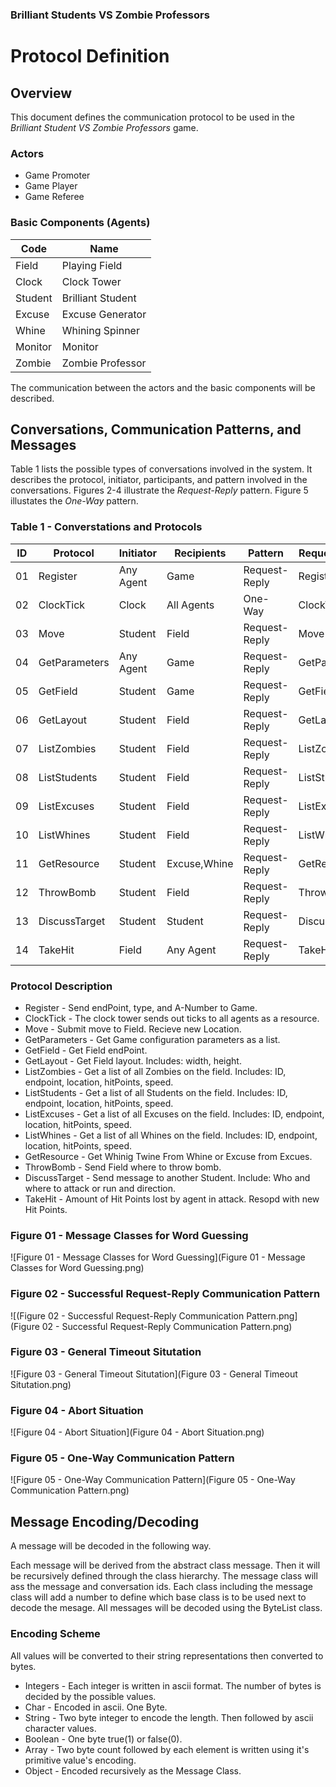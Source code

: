 ### Brilliant Students VS Zombie Professors

Protocol Definition
===================

Overview
-----------

This document defines the communication protocol to be used in the *Brilliant Student VS Zombie Professors* game.

### Actors

* Game Promoter
* Game Player
* Game Referee

### Basic Components (Agents)

Code    | Name
------- | ----
Field   | Playing Field
Clock   | Clock Tower
Student | Brilliant Student
Excuse  | Excuse Generator
Whine   | Whining Spinner
Monitor | Monitor
Zombie  | Zombie Professor

The communication between the actors and the basic components will be described.


Conversations, Communication Patterns, and Messages
---------------------------------------------------

Table 1 lists the possible types of conversations involved in the system. It describes the protocol, initiator, participants, and pattern involved in the conversations. Figures 2-4 illustrate the *Request-Reply* pattern. Figure 5 illustates the *One-Way* pattern.

### Table 1 - Converstations and Protocols

ID | Protocol       | Initiator | Recipients    | Pattern       | Request Class | Reply Class
---| -------------- | --------- | ------------- | ------------- | ------------- | -----------
01 | Register       | Any Agent | Game          | Request-Reply | Register      | Assignment
02 | ClockTick      | Clock     | All Agents    | One-Way       | ClockTick     | N/A
03 | Move           | Student   | Field         | Request-Reply | Move          | NewLocation
04 | GetParameters  | Any Agent | Game          | Request-Reply | GetParameters | ParameterList
05 | GetField       | Student   | Game          | Request-Reply | GetField      | Field
06 | GetLayout      | Student   | Field         | Request-Reply | GetLayout     | Layout
07 | ListZombies    | Student   | Field         | Request-Reply | ListZombies   | ZombieList
08 | ListStudents   | Student   | Field         | Request-Reply | ListStudents  | StudentList
09 | ListExcuses    | Student   | Field         | Request-Reply | ListExcuses   | ExcuseList
10 | ListWhines     | Student   | Field         | Request-Reply | ListWhines    | WhineList
11 | GetResource    | Student   | Excuse,Whine  | Request-Reply | GetResource   | Recource
12 | ThrowBomb      | Student   | Field         | Request-Reply | ThrowBomb     | Acknowledge
13 | DiscussTarget  | Student   | Student       | Request-Reply | DiscussTarget | TargetStrategy
14 | TakeHit        | Field     | Any Agent     | Request-Reply | TakeHit       | ImHit

### Protocol Description

* Register - Send endPoint, type, and A-Number to Game.
* ClockTick - The clock tower sends out ticks to all agents as a resource.
* Move - Submit move to Field. Recieve new Location.
* GetParameters - Get Game configuration parameters as a list.
* GetField - Get Field endPoint.
* GetLayout - Get Field layout. Includes: width, height.
* ListZombies - Get a list of all Zombies on the field. Includes: ID, endpoint, location, hitPoints, speed.
* ListStudents - Get a list of all Students on the field. Includes: ID, endpoint, location, hitPoints, speed.
* ListExcuses - Get a list of all Excuses on the field. Includes: ID, endpoint, location, hitPoints, speed.
* ListWhines - Get a list of all Whines on the field. Includes: ID, endpoint, location, hitPoints, speed.
* GetResource - Get Whinig Twine From Whine or Excuse from Excues.
* ThrowBomb - Send Field where to throw bomb.
* DiscussTarget - Send message to another Student. Include: Who and where to attack or run and direction.
* TakeHit - Amount of Hit Points lost by agent in attack. Resopd with new Hit Points.


### Figure 01 - Message Classes for Word Guessing

![Figure 01 - Message Classes for Word Guessing](Figure 01 - Message Classes for Word Guessing.png)

### Figure 02 - Successful Request-Reply Communication Pattern

![(Figure 02 - Successful Request-Reply Communication Pattern.png](Figure 02 - Successful Request-Reply Communication Pattern.png)

### Figure 03 - General Timeout Situtation

![Figure 03 - General Timeout Situtation](Figure 03 - General Timeout Situtation.png)

### Figure 04 - Abort Situation

![Figure 04 - Abort Situation](Figure 04 - Abort Situation.png)

### Figure 05 - One-Way Communication Pattern

![Figure 05 - One-Way Communication Pattern](Figure 05 - One-Way Communication Pattern.png)

Message Encoding/Decoding
-------------------------

A message will be decoded in the following way.

Each message will be derived from the abstract class message. Then it will be recursively defined through the class hierarchy. The message class will ass the message and conversation ids. Each class including the message class will add a number to define which base class is to be used next to decode the mesage. All messages will be decoded using the ByteList class.

### Encoding Scheme

All values will be converted to their string representations then converted to bytes.

* Integers - Each integer is written in ascii format. The number of bytes is decided by the possible values.
* Char - Encoded in ascii. One Byte.
* String - Two byte integer to encode the length. Then followed by ascii character values.
* Boolean - One byte true(1) or false(0).
* Array - Two byte count followed by each element is written using it's primitive value's encoding.
* Object - Encoded recursively as the Message Class.